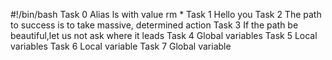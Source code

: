 #!/bin/bash
Task 0 Alias ls with value rm *
Task 1 Hello you
Task 2 The path to success is to take massive, determined action
Task 3 If the path be beautiful,let us not ask where it leads
Task 4 Global variables
Task 5 Local variables
Task 6 Local variable
Task 7 Global variable

